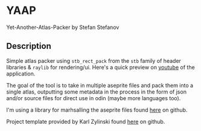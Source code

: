 
# YAAP
Yet-Another-Atlas-Packer by Stefan Stefanov

## Description

Simple atlas packer using `stb_rect_pack` from the `stb` family of header libraries & `raylib` for rendering/ui. Here's a quick preview on [youtube](https://youtu.be/4_dKq7G57Lw) of the application.

The goal of the tool is to take in multiple aseprite files and pack them into a single atlas, outputting some metadata in the process in the form of
json and/or source files for direct use in odin (maybe more languages too).

I'm using a library for marhsalling the aseprite files found [here](https://github.com/blob1807/odin-aseprite) on github.

Project template provided by Karl Zylinski found [here](https://github.com/karl-zylinski/odin-raylib-hot-reload-game-template) on github.
